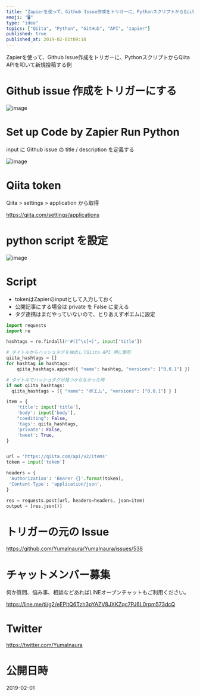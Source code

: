 ```yaml
---
title: "Zapierを使って、Github Issue作成をトリガーに、PythonスクリプトからQiita APIを叩いて新規投稿する例"
emoji: "🖥"
type: "idea"
topics: ["Qiita", "Python", "GitHub", "API", "zapier"]
published: true
published_at: 2019-02-01t09:18
---
```


Zapierを使って、Github Issue作成をトリガーに、PythonスクリプトからQiita APIを叩いて新規投稿する例


# Github issue 作成をトリガーにする

![image](https://user-images.githubusercontent.com/13635059/52094149-64d4c800-2601-11e9-8d9c-c8921deb36b7.png)


# Set up Code by Zapier Run Python

input に Github issue の title / description を定義する

![image](https://user-images.githubusercontent.com/13635059/52094154-6c946c80-2601-11e9-9184-b8608690b6d1.png)

# Qiita token 

Qiita > settings > application から取得

https://qiita.com/settings/applications

# python script を設定

![image](https://user-images.githubusercontent.com/13635059/52094181-85048700-2601-11e9-9940-09c192e5a3e5.png)

# Script

- tokenはZapierのinputとして入力しておく
- 公開記事にする場合は private を False に変える
- タグ連携はまだやっていないので、とりあえずポエムに設定

```py
import requests
import re

hashtags = re.findall(r'#([^\s]+)', input['title'])

# タイトルからハッシュタグを抽出してQiita API 用に整形
qiita_hashtags = []
for hashtag in hashtags:
    qiita_hashtags.append({ "name": hashtag, "versions": ["0.0.1"] })

# タイトルでハッシュタグが見つからなかった時
if not qiita_hashtags:
  qiita_hashtags = [{ "name": "ポエム", "versions": ["0.0.1"] } ]

item = {
    'title': input['title'],
    'body': input['body'],
    "coediting": False,
    'tags': qiita_hashtags,
    'private': False,
    'tweet': True,
}


url = 'https://qiita.com/api/v2/items'
token = input['token']

headers = {
 'Authorization': 'Bearer {}'.format(token),
 'Content-Type': 'application/json',
}

res = requests.post(url, headers=headers, json=item)
output = [res.json()]


```


# トリガーの元の Issue

https://github.com/YumaInaura/YumaInaura/issues/538








<!-- Update From Qiita API -->

# チャットメンバー募集


何か質問、悩み事、相談などあればLINEオープンチャットもご利用ください。

https://line.me/ti/g2/eEPltQ6Tzh3pYAZV8JXKZqc7PJ6L0rpm573dcQ





# Twitter


https://twitter.com/YumaInaura


<!-- Update From Qiita API -->



# 公開日時

2019-02-01
